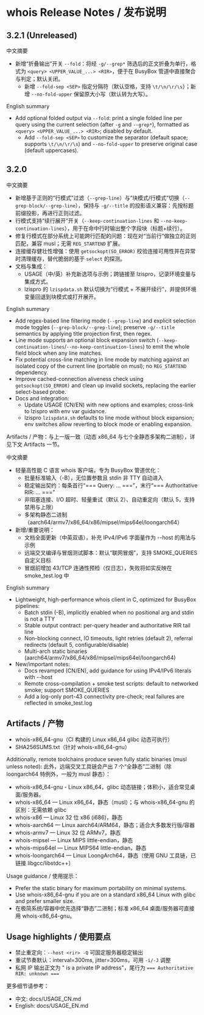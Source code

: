 # whois Release Notes / 发布说明

## 3.2.1 (Unreleased)

中文摘要
- 新增“折叠输出”开关 `--fold`：将经 `-g/--grep*` 筛选后的正文折叠为单行，格式为 `<query> <UPPER_VALUE_...> <RIR>`，便于在 BusyBox 管道中直接聚合与判定；默认关闭。
  - 新增 `--fold-sep <SEP>` 指定分隔符（默认空格，支持 `\t/\n/\r/\s`）；新增 `--no-fold-upper` 保留原大小写（默认转为大写）。

English summary
- Add optional folded output via `--fold`: print a single folded line per query using the current selection (after `-g` and `--grep*`), formatted as `<query> <UPPER_VALUE_...> <RIR>`; disabled by default.
  - Add `--fold-sep <SEP>` to customize the separator (default space; supports `\t/\n/\r/\s`) and `--no-fold-upper` to preserve original case (default uppercases).

## 3.2.0

中文摘要
- 新增基于正则的“行模式”过滤（`--grep-line`）与“块模式/行模式”切换（`--grep-block/--grep-line`），保持与 `-g/--title` 的投影语义兼容：先按标题前缀投影，再进行正则过滤。
- 行模式支持“续行展开”开关（`--keep-continuation-lines` 和 `--no-keep-continuation-lines`），用于在命中行时输出整个字段块（标题+续行）。
- 修复行模式在部分系统上可能跨行匹配的问题：现在对“当前行”做独立的正则匹配，兼容 musl；无需 `REG_STARTEND` 扩展。
- 连接缓存健壮性增强：使用 `getsockopt(SO_ERROR)` 校验连接可用性并在异常时清理缓存，替代脆弱的基于 `select` 的探测。
- 文档与集成：
  - USAGE（中/英）补充新选项与示例；跨链接至 lzispro，记录环境变量与集成方式。
  - lzispro 的 `lzispdata.sh` 默认切换为“行模式 + 不展开续行”，并提供环境变量回退到块模式或打开展开。

English summary
- Add regex-based line filtering mode (`--grep-line`) and explicit selection mode toggles (`--grep-block/--grep-line`); preserve `-g/--title` semantics by applying title projection first, then regex.
- Line mode supports an optional block expansion switch (`--keep-continuation-lines`/`--no-keep-continuation-lines`) to emit the whole field block when any line matches.
- Fix potential cross-line matching in line mode by matching against an isolated copy of the current line (portable on musl); no `REG_STARTEND` dependency.
- Improve cached-connection aliveness check using `getsockopt(SO_ERROR)` and clean up invalid sockets, replacing the earlier select-based probe.
- Docs and integration:
  - Update USAGE (CN/EN) with new options and examples; cross-link to lzispro with env var guidance.
  - lzispro `lzispdata.sh` defaults to line mode without block expansion; env switches allow reverting to block mode or enabling expansion.

Artifacts / 产物：与上一版一致（动态 x86_64 与七个全静态多架构二进制），详见下文 Artifacts 一节。

中文摘要
- 轻量高性能 C 语言 whois 客户端，专为 BusyBox 管道优化：
  - 批量标准输入（-B），无位置参数且 stdin 非 TTY 自动进入
  - 稳定输出契约：每条首行“=== Query: … ===”，末行“=== Authoritative RIR: … ===”
  - 非阻塞连接、I/O 超时、轻量重试（默认 2）、自动重定向（默认 5，支持禁用与上限）
  - 多架构静态二进制（aarch64/armv7/x86_64/x86/mipsel/mips64el/loongarch64）
- 新增/重要说明：
  - 文档全面更新（中英双语），补充 IPv4/IPv6 字面量作为 --host 的用法与示例
  - 远端交叉编译与冒烟测试脚本：默认“联网冒烟”，支持 SMOKE_QUERIES 自定义目标
  - 冒烟前增加 43/TCP 连通性预检（仅日志），失败将如实反映在 smoke_test.log 中

English summary
- Lightweight, high-performance whois client in C, optimized for BusyBox pipelines:
  - Batch stdin (-B), implicitly enabled when no positional arg and stdin is not a TTY
  - Stable output contract: per-query header and authoritative RIR tail line
  - Non-blocking connect, IO timeouts, light retries (default 2), referral redirects (default 5, configurable/disable)
  - Multi-arch static binaries (aarch64/armv7/x86_64/x86/mipsel/mips64el/loongarch64)
- New/important notes:
  - Docs revamped (CN/EN), add guidance for using IPv4/IPv6 literals with --host
  - Remote cross-compilation + smoke test scripts: default to networked smoke; support SMOKE_QUERIES
  - Add a log-only port-43 connectivity pre-check; real failures are reflected in smoke_test.log

## Artifacts / 产物
- whois-x86_64-gnu（CI 构建的 Linux x86_64 glibc 动态可执行）
- SHA256SUMS.txt（针对 whois-x86_64-gnu）

Additionally, remote toolchains produce seven fully static binaries (musl unless noted):
此外，远端交叉工具链会产出 7 个“全静态”二进制（除 loongarch64 特例外，一般为 musl 静态）：

- whois-x86_64-gnu - Linux x86_64，glibc 动态链接；体积小，适合常见桌面/服务器。
- whois-x86_64 — Linux x86_64，静态（musl）；与 whois-x86_64-gnu 的区别：无需依赖 glibc
- whois-x86 — Linux 32 位 x86 (i686)，静态
- whois-aarch64 — Linux aarch64/ARM64，静态；适合大多数发行版/容器
- whois-armv7 — Linux 32 位 ARMv7，静态
- whois-mipsel — Linux MIPS little-endian，静态
- whois-mips64el — Linux MIPS64 little-endian，静态
- whois-loongarch64 — Linux LoongArch64，静态（使用 GNU 工具链，已链接 libgcc/libstdc++）

Usage guidance / 使用提示：
- Prefer the static binary for maximum portability on minimal systems.
- Use whois-x86_64-gnu if you are on a standard x86_64 Linux with glibc and prefer smaller size.
- 在极简系统/容器中优先选择“静态”二进制；标准 x86_64 桌面/服务器可直接用 whois-x86_64-gnu。

## Usage highlights / 使用要点
- 禁止重定向：`--host <rir> -Q` 可固定服务器稳定输出
- 重试节奏默认：interval=300ms, jitter=300ms，可用 `-i/-J` 调整
- 私网 IP 输出正文为 "<ip> is a private IP address"，尾行为 `=== Authoritative RIR: unknown ===`

更多细节请参考：
- 中文: docs/USAGE_CN.md
- English: docs/USAGE_EN.md
